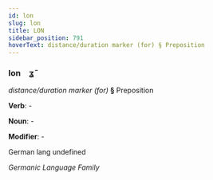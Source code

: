 ```yaml
---
id: lon
slug: lon
title: LON
sidebar_position: 791
hoverText: distance/duration marker (for) § Preposition
---
```


### lon&emsp;<span kind="abugida">ʓ̃</span>

*distance/duration marker (for)* **§** Preposition

**Verb**: -

**Noun**: -

**Modifier**: -

German lang undefined

*Germanic Language Family*